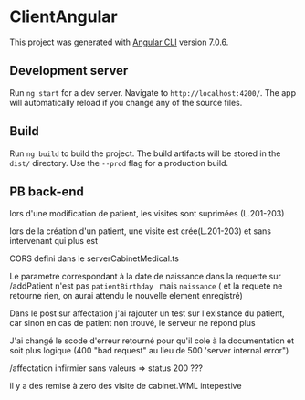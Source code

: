 # ClientAngular

This project was generated with [Angular CLI](https://github.com/angular/angular-cli) version 7.0.6.

## Development server

Run `ng start` for a dev server. Navigate to `http://localhost:4200/`. The app will automatically reload if you change any of the source files.

## Build

Run `ng build` to build the project. The build artifacts will be stored in the `dist/` directory. Use the `--prod` flag for a production build.

## PB back-end

lors d'une modification de patient, les visites sont suprimées (L.201-203)

lors de la création d'un patient, une visite est crée(L.201-203) et sans intervenant qui plus est

CORS defini dans le serverCabinetMedical.ts

Le parametre correspondant à la date de naissance dans la requette sur /addPatient n'est pas `patientBirthday ` mais `naissance` (
et la requete ne retourne rien, on aurai attendu le nouvelle element enregistré)

Dans le post sur affectation  j'ai rajouter un test sur l'existance du patient, car sinon en cas de patient non trouvé, le serveur ne répond plus

J'ai changé le scode d'erreur retourné pour qu'il cole à la documentation et soit plus logique (400 "bad request" au lieu de 500 'server internal error")

/affectation infirmier sans valeurs => status 200 ???

il y a des remise à zero des visite de cabinet.WML intepestive